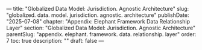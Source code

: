 — title: "Globalized Data Model: Jurisdiction. Agnostic Architecture"
slug: "globalized. data. model. jurisdiction. agnostic. architecture" publishDate: "2025-07-08"
chapter: "Appendix: Elephant Framework Data Relationship Layer" section: "Globalized Data Model: Jurisdiction. Agnostic Architecture"
parentSlug: "appendix. elephant. framework. data. relationship. layer" order: 7
toc: true description: ""
draft: false
—

